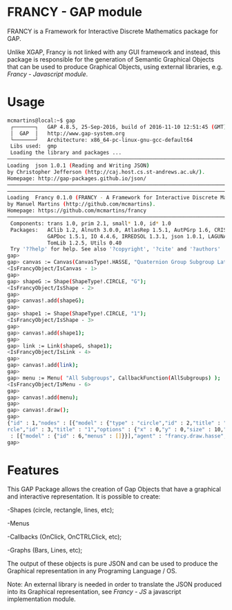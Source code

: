 # FRANCY - GAP module

FRANCY is a Framework for Interactive Discrete Mathematics package for GAP.

Unlike XGAP, Francy is not linked with any GUI framework and instead, this package is responsible for the generation 
of Semantic Graphical Objects that can be used to produce Graphical Objects, using external libraries, e.g. _Francy - Javascript module_.

# Usage

```bash
mcmartins@local:~$ gap
 ┌───────┐   GAP 4.8.5, 25-Sep-2016, build of 2016-11-10 12:51:45 (GMT)
 │  GAP  │   http://www.gap-system.org
 └───────┘   Architecture: x86_64-pc-linux-gnu-gcc-default64
 Libs used:  gmp
 Loading the library and packages ...
─────────────────────────────────────────────────────────────────────────────────────────────────────────────────────────────────────────────────────────────────────────────
Loading  json 1.0.1 (Reading and Writing JSON)
by Christopher Jefferson (http://caj.host.cs.st-andrews.ac.uk/).
Homepage: http://gap-packages.github.io/json/
─────────────────────────────────────────────────────────────────────────────────────────────────────────────────────────────────────────────────────────────────────────────
─────────────────────────────────────────────────────────────────────────────────────────────────────────────────────────────────────────────────────────────────────────────
Loading  Francy 0.1.0 (FRANCY - A Framework for Interactive Discrete Mathematics)
by Manuel Martins (http://github.com/mcmartins).
Homepage: https://github.com/mcmartins/francy
─────────────────────────────────────────────────────────────────────────────────────────────────────────────────────────────────────────────────────────────────────────────
 Components: trans 1.0, prim 2.1, small* 1.0, id* 1.0
 Packages:   AClib 1.2, Alnuth 3.0.0, AtlasRep 1.5.1, AutPGrp 1.6, CRISP 1.4.4, Cryst 4.1.12, CrystCat 1.1.6, CTblLib 1.2.2, FactInt 1.5.3, FGA 1.3.1, Francy 0.1.0, 
             GAPDoc 1.5.1, IO 4.4.6, IRREDSOL 1.3.1, json 1.0.1, LAGUNA 3.7.0, Polenta 1.3.6, Polycyclic 2.11, RadiRoot 2.7, ResClasses 4.5.0, Sophus 1.23, SpinSym 1.5, 
             TomLib 1.2.5, Utils 0.40
 Try '??help' for help. See also '?copyright', '?cite' and '?authors'
gap> 
gap> canvas := Canvas(CanvasType!.HASSE, "Quaternion Group Subgroup Lattice");
<IsFrancyObject/IsCanvas - 1>
gap> 
gap> shapeG := Shape(ShapeType!.CIRCLE, "G");
<IsFrancyObject/IsShape - 2>
gap> 
gap> canvas!.add(shapeG);
gap> 
gap> shape1 := Shape(ShapeType!.CIRCLE, "1");
<IsFrancyObject/IsShape - 3>
gap> 
gap> canvas!.add(shape1);
gap> 
gap> link := Link(shapeG, shape1);
<IsFrancyObject/IsLink - 4>
gap> 
gap> canvas!.add(link);
gap> 
gap> menu := Menu( "All Subgroups", CallbackFunction(AllSubgroups) );
<IsFrancyObject/IsMenu - 6>
gap> 
gap> canvas!.add(menu);
gap> 
gap> canvas!.draw();
gap> 
{"id" : 1,"nodes" : [{"model" : {"type" : "circle","id" : 2,"title" : "G","options" : {"x" : 0,"y" : 0,"size" : 10,"layer" : 0,"highlight" : true}}},{"model" : {"type" : "ci\
rcle","id" : 3,"title" : "1","options" : {"x" : 0,"y" : 0,"size" : 10,"layer" : 0,"highlight" : true}}}],"links" : [{"model" : {"source" : 2,"id" : 4,"target" : 3}}],"menus"\
 : [{"model" : {"id" : 6,"menus" : []}}],"agent" : "francy.draw.hasse","canvas" : {"id" : 1,"title" : "Quaternion Group Subgroup Lattice","options" : {"h" : 400,"w" : 680}}}
gap>
```

# Features
This GAP Package allows the creation of Gap Objects that have a graphical and interactive
representation. It is possible to create:

-Shapes (circle, rectangle, lines, etc);

-Menus

-Callbacks (OnClick, OnCTRLClick, etc);

-Graphs (Bars, Lines, etc);

The output of these objects is pure JSON and can be used to produce the Graphical representation 
in any Programing Language / OS.

Note: An external library is needed in order to translate the JSON produced into its Graphical representation, 
see _Francy - JS_ a javascript implementation module.
